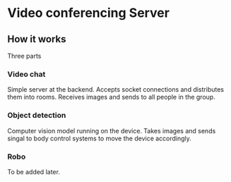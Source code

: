 # Video conferencing Server

## How it works

Three parts

### Video chat

Simple server at the backend. Accepts socket connections and distributes them into rooms. Receives images and sends to all people in the group.

### Object detection

Computer vision model running on the device. Takes images and sends singal to body control systems to move the device accordingly.

### Robo

To be added later.